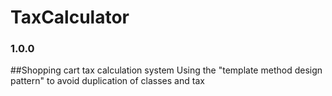 # TaxCalculator
### 1.0.0 

##Shopping cart tax calculation system
Using the "template method design pattern" to avoid duplication of classes and tax

